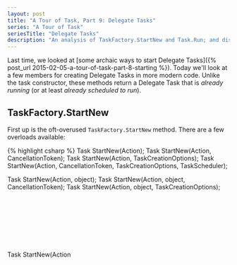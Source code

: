 ```yaml
---
layout: post
title: "A Tour of Task, Part 9: Delegate Tasks"
series: "A Tour of Task"
seriesTitle: "Delegate Tasks"
description: "An analysis of TaskFactory.StartNew and Task.Run; and discussion of whether they should be used for asynchronous and/or parallel code."
---
```


Last time, we looked at [some archaic ways to start Delegate Tasks]({% post_url 2015-02-05-a-tour-of-task-part-8-starting %}). Today we'll look at a few members for creating Delegate Tasks in more modern code. Unlike the task constructor, these methods return a Delegate Task that is *already running* (or at least *already scheduled to run*).

## TaskFactory.StartNew

First up is the oft-overused `TaskFactory.StartNew` method. There are a few overloads available:

{% highlight csharp %}
Task StartNew(Action);
Task StartNew(Action, CancellationToken);
Task StartNew(Action, TaskCreationOptions);
Task StartNew(Action, CancellationToken, TaskCreationOptions, TaskScheduler);

Task StartNew(Action<object>, object);
Task StartNew(Action<object>, object, CancellationToken);
Task StartNew(Action<object>, object, TaskCreationOptions);
Task StartNew(Action<object>, object, CancellationToken, TaskCreationOptions, TaskScheduler);

Task<TResult> StartNew<TResult>(Func<TResult>);
Task<TResult> StartNew<TResult>(Func<TResult>, CancellationToken);
Task<TResult> StartNew<TResult>(Func<TResult>, TaskCreationOptions);
Task<TResult> StartNew<TResult>(Func<TResult>, CancellationToken, TaskCreationOptions, TaskScheduler);

Task<TResult> StartNew<TResult>(Func<object, TResult>, object);
Task<TResult> StartNew<TResult>(Func<object, TResult>, object, CancellationToken);
Task<TResult> StartNew<TResult>(Func<object, TResult>, object, TaskCreationOptions);
Task<TResult> StartNew<TResult>(Func<object, TResult>, object, CancellationToken, TaskCreationOptions, TaskScheduler);
{% endhighlight %}

The overloads containing an `object` parameter simply pass that value through to the continuation delegate; this is just an optimization to avoid an extra allocation in some cases, so we can ignore those overloads for now. That leaves two sets of overloads, which act like default parameters for the two core methods:

{% highlight csharp %}
Task StartNew(Action, CancellationToken, TaskCreationOptions, TaskScheduler);
Task<TResult> StartNew<TResult>(Func<TResult>, CancellationToken, TaskCreationOptions, TaskScheduler);
{% endhighlight %}

`StartNew` can take a delegate without a return value (`Action`) or with a return value (`Func<TResult>`), and returns an appropriate task type based on whether the delegate returns a value. Note that neither of these delegate types are [`async`-aware delegates]({% post_url 2014-02-20-synchronous-and-asynchronous-delegate %}); this causes complications when developers try to use `StartNew` to start an asynchronous task.

<div class="alert alert-danger" markdown="1">
<i class="fa fa-exclamation-triangle fa-2x pull-left"></i>

`TaskFactory.StartNew` doesn't support `async`-aware delegates. `Task.Run` does.
</div>

The "default values" for the `StartNew` overloads come from their `TaskFactory` instance. The `CancellationToken` parameter defaults to `TaskFactory.CancellationToken`. The `TaskCreationOptions` parameter defaults to `TaskFactory.CreationOptions`. The `TaskScheduler` parameter defaults to `TaskFactory.Scheduler`. Let's consider each of these parameters in turn.

### CancellationToken

First, the `CancellationToken`. This paramter is often misunderstood. I've seen many (smart) developers pass a `CancellationToken` to `StartNew` believing that the token can be used to cancel the delegate at any time during its execution. However, this is not what happens. The `CancellationToken` passed to `StartNew` is only effective *before* the delegate starts executing. In other words, it cancels the *starting* of the delegate, not the delegate itself. Once that delegate starts executing, the `CancellationToken` argument cannot be used to cancel that delegate. The delegate itself must observe the `CancellationToken` (e.g., with `CancellationToken.ThrowIfCancellationRequested`) in order to support cancellation after it starts executing.

{:.center}
[![]({{ site_url }}/assets/i-do-not-think-it-means.jpg)]({{ site_url }}/assets/i-do-not-think-it-means.jpg)

However, there is a minor difference in behavior if you do also pass a `CancellationToken` to `StartNew`. If the delegate itself observes the `CancellationToken`, then it will raise an `OperationCanceledException`. If the `StartNew` call does not include that `CancellationToken`, then the returned task is faulted with that exception. However, if the delegate raises an `OperationCanceledException` from the same `CancellationToken` passed to `StartNew`, then the returned task is *canceled* instead of faulted, and the `OperationCanceledException` is replaced with a `TaskCanceledException`.

OK, that was a bit much to describe in words. If you want to see the same details expressed in code, see the unit tests in [this gist](https://gist.github.com/StephenCleary/37d95619f7803f444d3d).

However, this difference in behavior does not impact your code as long as you use one of the the common patterns for detecting cancellation. For asynchronous code, you'd `await` the task and catch an `OperationCanceledException` (for more complete examples, see the unit tests in [this gist](https://gist.github.com/StephenCleary/dfd2a8b0a50ea3040695)):

{% highlight csharp %}
try
{
  // "task" was started by StartNew, and either StartNew or
  // the task delegate observes a cancellation token.
  await task;
}
catch (OperationCanceledException ex)
{
  // ex.CancellationToken contains the cancellation token,
  // if you need it.
}
{% endhighlight %}

For synchronous code, you'd call `Wait` (or `Result`) on the task and expect an `AggregateException` whose `InnerException` is an `OperationCanceledException` (for more complete examples, see the unit tests in [this gist](https://gist.github.com/StephenCleary/6674ae30974f478a4b7f)):

{% highlight csharp %}
try
{
  // "task" was started by StartNew, and either StartNew or
  // the task delegate observes a cancellation token.
  task.Wait();
}
catch (AggregateException exception)
{
  var ex = exception.InnerException as OperationCanceledException;
  if (ex != null)
  {
    // ex.CancellationToken contains the cancellation token,
    // if you need it.
  }
}
{% endhighlight %}

In conclusion, the `CancellationToken` parameter of `StarNew` is nearly useless. It introduces some subtle changes in behavior, and is confusing to many developers. I never use it, myself.

### TaskCreationOptions

There are a couple of "scheduling options" that are just passed to the `TaskScheduler` that schedules the task. `PreferFairness` is a hint asking for FIFO behavior. `LongRunning` is a hint that the task will execute for a long time. As of this writing, the `TaskScheduler.Default` task scheduler will create a separate thread (outside the thread pool) for tasks with the `LongRunning` flag; however, this behavior is not guaranteed. Note that both of these options are just hints; it is entirely appropriate for the `TaskScheduler` to ignore them both.

There are a few more "scheduling options" that are not passed to the `TaskScheduler`. The `HideScheduler` option (introduced in .NET 4.5) will use the given task scheulder to schedule the task, but then will pretend that there is no current task scheduler while the task is executing; this can be used as a workaround for the unexpected default task scheduler (described below). The `RunContinuationsAsynchronously` option (introduced in .NET 4.6) will force any continuations of this task to execute asynchronously.

The "parenting options" control how the task is attached to the currently-executing task. [Attached child tasks](https://msdn.microsoft.com/en-us/library/vstudio/dd997417(v=vs.110).aspx) change the [behavior of their parent task]({% post_url 2014-06-05-a-tour-of-task-part-3-status %}) in ways that are convenient in some [dynamic task parallelism](https://msdn.microsoft.com/en-us/library/ff963551.aspx) scenarios, but are unexpected and awkward anywhere outside that (extremely small) use case. `AttachedToParent` will attach the task as a child task of the currently-executing task. In modern code, you almost never want this option; more importantly, you almost never want *other* code to attach child tasks to your tasks. For this reason, the `DenyChildAttach` option was introduced in .NET 4.5, which prevents any other tasks from using `AttachedToParent` to attach to this task.

<div class="alert alert-danger" markdown="1">
<i class="fa fa-exclamation-triangle fa-2x pull-left"></i>

`Task.Factory.StartNew` has a non-optimal default option setting of `TaskCreationOptions.None`. `Task.Run` uses the more appropriate default of `TaskCreationOptions.DenyChildAttach`.
</div>

### TaskScheduler

The `TaskScheduler` is used to schedule the continuation. A `TaskFactory` may define its own `TaskScheduler` which it uses by default. Note that the default `TaskScheduler` of the static `Task.Factory` instance is *not* `TaskScheduler.Default`, but rather `TaskScheduler.Current`. This fact has caused quite a bit of confusion over the years, because the vast majority of the time, developers expect (and desire) `TaskScheduler.Default`. I've [described this problem in detail before]({% post_url 2013-08-29-startnew-is-dangerous %}), but a little review never hurts.

The following code first creates a UI task factory to schedule work to the UI thread. Then, as a part of that work, it starts some work to run in the background.

{% highlight csharp %}
private void Button_Click(object sender, RoutedEventArgs e)
{
    var ui = new TaskFactory(TaskScheduler.FromCurrentSynchronizationContext());
    ui.StartNew(() =>
    {
        Debug.WriteLine("UI on thread " + Environment.CurrentManagedThreadId);
        Task.Factory.StartNew(() =>
        {
            Debug.WriteLine("Background work on thread " + Environment.CurrentManagedThreadId);
        });
    });
}
{% endhighlight %} 

The output on my system is:

    UI on thread 9
    Background work on thread 9

The problem is that while the outer `StartNew` is running, `TaskScheduler.Current` is the UI task scheduler. This is picked up as the default value for the `TaskScheduler` parameter by the inner `StartNew`, which causes the background work to be scheduled to the UI thread rather than a thread pool thread. This scenario can be avoided by passing `HideScheduler` to the outer `StartNew` task, or by passing an explicit `TaskScheduler.Default` to the inner `StartNew`.

<div class="alert alert-danger" markdown="1">
<i class="fa fa-exclamation-triangle fa-2x pull-left"></i>

`Task.Factory.StartNew` has a confusing default scheduler `TaskScheduler.Current`. `Task.Run` always uses the appropriate default of `TaskScheduler.Default`.
</div>

**In conclusion**, I do not recommend using `Task.Factory.StartNew` at all, unless you are doing [dynamic task parallelism](https://msdn.microsoft.com/en-us/library/ff963551.aspx) (which is extremely rare). In modern code, you should almost always use `Task.Run` instead. If you do have a custom `TaskScheduler` (e.g., one of the schedulers in `ConcurrentExclusiveSchedulerPair`), then it is appropriate to create your own `TaskFactory` instance and use `StartNew` on that; however, `Task.Factory.StartNew` should be avoided.

**Update, 2015-03-04 [(suggested by Bar Arnon)](https://twitter.com/i3arnon/status/573169519482540033):** If you do choose to use `StartNew` (i.e., if you need to use a custom `TaskScheduler`), bear in mind that `StartNew` does not automatically handle asynchronous delegates. To run asynchronous code on a custom task scheduler, you'll need to use `Unwrap`.

## Task.Run

`Task.Run` is the modern, preferred method for queueing work to the thread pool. It does not work with custom schedulers, but provides a simpler API than `Task.Factory.StartNew`, and is `async`-aware to boot:

{% highlight csharp %}
Task Run(Action);
Task Run(Action, CancellationToken);

Task Run(Func<Task>);
Task Run(Func<Task>, CancellationToken);

Task<TResult> Run<TResult>(Func<TResult>);
Task<TResult> Run<TResult>(Func<TResult>, CancellationToken);

Task<TResult> Run<TResult>(Func<Task<TResult>>);
Task<TResult> Run<TResult>(Func<Task<TResult>>, CancellationToken);
{% endhighlight %}

There are three axis of overloading going on here: whether or not there is a `CancellationToken`, whether the delegate returns a `TResult` value, and whether the delegate is synchronous (`Action`/`Func<TResult>`) or asynchronous (`Func<Task>`/`Func<Task<TResult>>`). Technically, `Task.Run` does not always create a Delegate Task; when it is given an asynchronous delegate, it actually returns a Promise Task. But conceptually, `Task.Run` is specifically for executing delegates on the thread pool, so I'm covering this set of overloads along with `StartNew` (which always does create Delegate Tasks).

The `CancellationToken` parameter sadly has the same problems described above for `StartNew`. That is, it really only cancels the *scheduling* of the delegate, which happens almost immediately. The presence of the `CancellationToken` argument does change the semantics slightly, similarly to `StartNew`. The full unit tests are [in this gist](https://gist.github.com/StephenCleary/37d95619f7803f444d3d), which has only one result that may be surprising: if an asynchronous delegate explicitly observes a `CancellationToken`, the returned task will be *canceled* instead of *faulted*. Just like `TaskFactory.StartNew`, these minor differences in semantics don't matter if the consuming code uses the standard pattern for detecting cancellation.

So, I conclude that the `CancellationToken` parameter of `Task.Run` is pretty much useless.

However, the other overloads are quite useful, and `Task.Run` is the best modern way for most code to queue work to the thread pool.